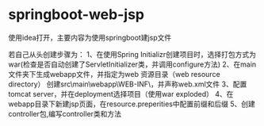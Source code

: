# springboot-web-jsp

使用idea打开，主要内容为使用springboot建jsp文件

若自己从头创建步骤为：
1、在使用Spring Initializr创建项目时，选择打包方式为war(检查是否自动创建了ServletInitializer类，并调用configure方法)
2、在main文件夹下生成webapp文件，并指定为web 资源目录（web resource directory）
创建src\main\webapp\WEB-INF\，并声称web.xml文件
3、配置tomcat server，并在deployment选择项目（使用war exploded）
4、在webapp目录下新建jsp页面，在resource.preperities中配置前缀和后缀
5、创建controller包,编写controller类和方法
